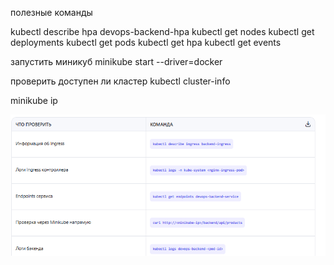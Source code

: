 полезные команды

kubectl describe hpa devops-backend-hpa
kubectl get nodes
kubectl get deployments
kubectl get pods
kubectl get hpa
kubectl get events

запустить миникуб minikube start --driver=docker

проверить доступен ли кластер kubectl cluster-info  

minikube ip

![img.png](img.png)

